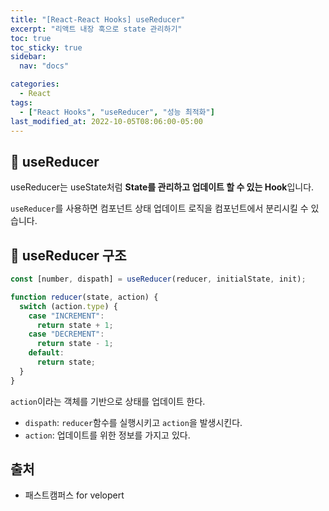 ```yaml
---
title: "[React-React Hooks] useReducer"
excerpt: "리액트 내장 훅으로 state 관리하기"
toc: true
toc_sticky: true
sidebar:
  nav: "docs"

categories:
  - React
tags:
  - ["React Hooks", "useReducer", "성능 최적화"]
last_modified_at: 2022-10-05T08:06:00-05:00
---
```


## 📄 useReducer

useReducer는 useState처럼 **State를 관리하고 업데이트 할 수 있는 Hook**입니다.

`useReducer`를 사용하면 컴포넌트 상태 업데이트 로직을 컴포넌트에서 분리시킬 수 있습니다.

## 📄 useReducer 구조
 
```js
const [number, dispath] = useReducer(reducer, initialState, init);

function reducer(state, action) {
  switch (action.type) {
    case "INCREMENT":
      return state + 1;
    case "DECREMENT":
      return state - 1;
    default:
      return state;
  }
}
```

`action`이라는 객체를 기반으로 상태를 업데이트 한다.

- `dispath`: `reducer`함수를 실행시키고 `action`을 발생시킨다.
- `action`: 업데이트를 위한 정보를 가지고 있다.

## 출처

- 패스트캠퍼스 for velopert
